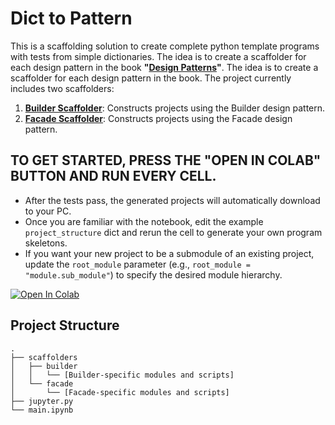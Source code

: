 # Dict to Pattern

This is a scaffolding solution to create complete python template programs with tests from simple dictionaries. The idea is to create a scaffolder for each design pattern in the book **"[Design Patterns](https://en.wikipedia.org/wiki/Design_Patterns)"**.  The idea is to create a scaffolder for each design pattern in the book. The project currently includes two scaffolders:

1. [**Builder Scaffolder**](scaffolders/builder/): Constructs projects using the Builder design pattern.
2. [**Facade Scaffolder**](scaffolders/facade/): Constructs projects using the Facade design pattern.

## TO GET STARTED, **PRESS** THE "OPEN IN COLAB" BUTTON AND **RUN** EVERY CELL.

- After the tests pass, the generated projects will automatically download to your PC.  
- Once you are familiar with the notebook, edit the example `project_structure` dict and rerun the cell to generate your own program skeletons.  
- If you want your new project to be a submodule of an existing project, update the `root_module` parameter (e.g., `root_module = "module.sub_module"`) to specify the desired module hierarchy.

[![Open In Colab](https://colab.research.google.com/assets/colab-badge.svg)](https://colab.research.google.com/github/genarominetto/dict_to_pattern/blob/main/main.ipynb)




## Project Structure

```
.
├── scaffolders
│   ├── builder
│   │   └── [Builder-specific modules and scripts]
│   └── facade
│       └── [Facade-specific modules and scripts]
├── jupyter.py
└── main.ipynb
```



